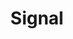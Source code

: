 ---
layout: project
bannerFullUrl: https://c2.staticflickr.com/8/7381/26414982653_6a4169f38d_b.jpg
bannerUrl: https://c2.staticflickr.com/8/7464/27018692035_0967ef863b_o.jpg
githubRepo: t3kt/signal
vimeoAlbumId: '3949891'
flickrSetId: '72157665085603784'
title: Signal
key: signal
navItems:
- url: https://github.com/t3kt/signal
  text: github
  external: true
updated: '2016-05-15T02:24:00.000Z'
created: '2016-05-15T02:24:00.000Z'
description:
  renderOptions: 
  data: "<p>Signal produces patterns from noise</p>"
summary:
  renderOptions: 
  data: "<p>Signal produces patterns from noise</p>"
  dataType: html
blogCategories: []
---